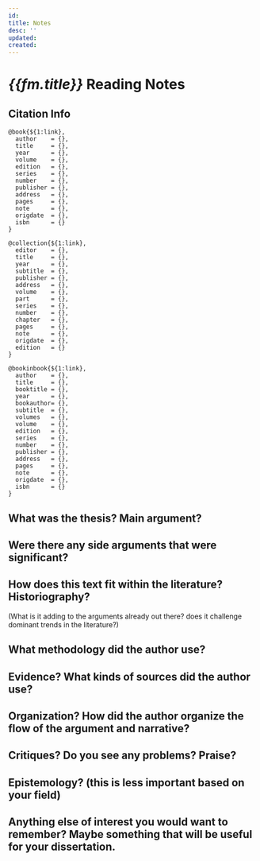 ```yaml
---
id: 
title: Notes
desc: ''
updated:
created:
---
```

# _{{fm.title}}_ Reading Notes  

## Citation Info  

<!-- Comment: you can replace this biblatex section with a citation template in whatever style you tend to use, if you don't use Pandoc or something similar for generating citations. I currently edit these citations by hand. -->

```biblatex
@book{${1:link},
  author    = {},
  title     = {},
  year      = {},
  volume    = {},
  edition   = {},
  series    = {},
  number    = {},
  publisher = {},
  address   = {},
  pages     = {},
  note      = {},
  origdate  = {},
  isbn      = {}
}

@collection{${1:link},
  editor    = {},
  title     = {},
  year      = {},
  subtitle  = {},
  publisher = {},
  address   = {},
  volume    = {},
  part      = {},
  series    = {},
  number    = {},
  chapter   = {},
  pages     = {},
  note      = {},
  origdate  = {},
  edition   = {}
}

@bookinbook{${1:link},
  author    = {},
  title     = {},
  booktitle = {},
  year      = {},
  bookauthor= {},
  subtitle  = {},
  volumes   = {},
  volume    = {},
  edition   = {},
  series    = {},
  number    = {},
  publisher = {},
  address   = {},
  pages     = {},
  note      = {},
  origdate  = {},
  isbn      = {}
}
```

<!-- Comment: You can change any of the below text. Make it your own! -->

## What was the thesis? Main argument?  

## Were there any side arguments that were significant?  

## How does this text fit within the literature? Historiography? 

(What is it adding to the arguments already out there? does it challenge dominant trends in the literature?)  

## What methodology did the author use?  

## Evidence? What kinds of sources did the author use?  

## Organization? How did the author organize the flow of the argument and narrative?  

## Critiques? Do you see any problems? Praise?  

## Epistemology? (this is less important based on your field)  

## Anything else of interest you would want to remember? Maybe something that will be useful for your dissertation.  

